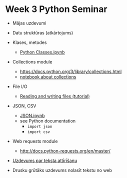 # Week 3 Python Seminar

* Mājas uzdevumi
 
* Datu struktūras (atkārtojums)

* Klases, metodes
  * [Python Classes.ipynb](https://github.com/ValRCS/LU-pysem/blob/master/Python%20Classes.ipynb)

* Collections module
  * https://docs.python.org/3/library/collections.html
  * [notebook about collections](https://github.com/ValRCS/LU-pysem/blob/master/Python%20Collections%20library.ipynb)

* File I/O
  * [Reading and writing files (tutorial)](https://docs.python.org/3/tutorial/inputoutput.html#reading-and-writing-files)
  
* JSON, CSV
  * [JSON.ipynb](https://github.com/ValRCS/LU-pysem/blob/master/JSON.ipynb)
  * see Python documentation
    * `import json`
    * `import csv`

* Web requests module
  * http://docs.python-requests.org/en/master/

* [Uzdevums par teksta attīrīšanu](https://github.com/ValRCS/LU-pysem/blob/master/Python%20Introduction%202%20-%20Uzdevums.ipynb)

* Drusku grūtāks uzdevums nolasīt tekstu no web
